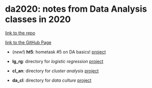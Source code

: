 # da2020: notes from Data Analysis classes in 2020

[link to the repo](https://github.com/dstsimokha/da2020)

[link to the GitHub Page](http://mglotov.me/da2020/)

  - (*new!*) **ht5**: hometask #5 on DA basics! [project](basics/ht5.html) 

  - **lg_rg**: directory for *logistic regression* [project](lg_rg/project.html) 

  - **cl_an**: directory for *cluster analysis* [project](cl_an/project.html) 

  - **da_cl**: directory for *data culture* [project](da_cl/socecon_report.Rmd)
